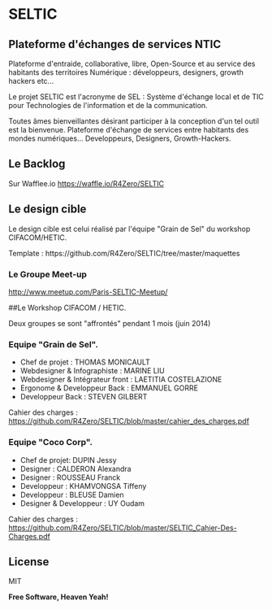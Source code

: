 # SELTIC
## Plateforme d'échanges de services NTIC

Plateforme d'entraide, collaborative, libre, Open-Source et au service des habitants des territoires Numérique : développeurs, designers, growth hackers etc... 

Le projet SELTIC est l'acronyme de SEL : Système d'échange local et de TIC pour Technologies de l'information et de la communication.

Toutes âmes bienveillantes désirant participer à la conception d'un tel outil est la bienvenue.
Plateforme d'échange de services entre habitants des mondes numériques... Developpeurs, Designers, Growth-Hackers.

## Le Backlog

Sur Wafflee.io https://waffle.io/R4Zero/SELTIC

## Le design cible
Le design cible est celui réalisé par l'équipe "Grain de Sel" du workshop CIFACOM/HETIC.
<p>Template : https://github.com/R4Zero/SELTIC/tree/master/maquettes</p>

### Le Groupe Meet-up
http://www.meetup.com/Paris-SELTIC-Meetup/

##Le Workshop CIFACOM / HETIC.

Deux groupes se sont "affrontés" pendant 1 mois (juin 2014)

### Equipe "Grain de Sel".
* Chef de projet : THOMAS MONICAULT
* Webdesigner & Infographiste : MARINE LIU
* Webdesigner & Intégrateur front : LAETITIA COSTELAZIONE
* Ergonome & Developpeur Back : EMMANUEL GORRE
* Developpeur Back : STEVEN GILBERT

Cahier des charges : https://github.com/R4Zero/SELTIC/blob/master/cahier_des_charges.pdf

### Equipe "Coco Corp".
* Chef de projet: DUPIN Jessy
* Designer : CALDERON Alexandra
* Designer : ROUSSEAU Franck
* Developpeur : KHAMVONGSA Tiffeny
* Developpeur : BLEUSE Damien
* Designer & Developpeur : UY Oudam

Cahier des charges : https://github.com/R4Zero/SELTIC/blob/master/SELTIC_Cahier-Des-Charges.pdf

License
----

MIT

**Free Software, Heaven Yeah!**
